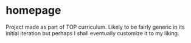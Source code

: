 # homepage
Project made as part of TOP curriculum. Likely to be fairly generic in its initial iteration but perhaps I shall eventually customize it to my liking.
